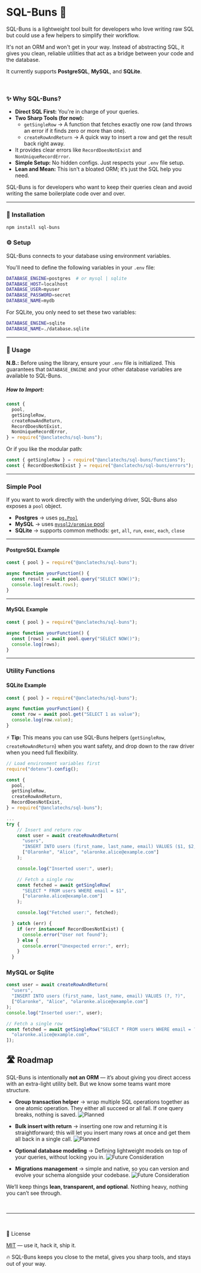 # SQL-Buns 🥯

SQL-Buns is a lightweight tool built for developers who love writing raw SQL but could use a few helpers to simplify their workflow.

It's not an ORM and won't get in your way. Instead of abstracting SQL, it gives you clean, reliable utilities that act as a bridge between your code and the database.

It currently supports **PostgreSQL**, **MySQL**, and **SQLite**.

<br/>

### ✨ Why SQL-Buns?

- **Direct SQL First:** You're in charge of your queries.
- **Two Sharp Tools (for now):**
  - `getSingleRow` → A function that fetches exactly one row (and throws an error if it finds zero or more than one).
  - `createRowAndReturn` → A quick way to insert a row and get the result back right away.
- It provides clear errors like `RecordDoesNotExist` and `NonUniqueRecordError`.
- **Simple Setup:** No hidden configs. Just respects your `.env` file setup.
- **Lean and Mean:** This isn't a bloated ORM; it’s just the SQL help you need.

SQL-Buns is for developers who want to keep their queries clean and avoid writing the same boilerplate code over and over.

---

### 🚀 Installation

```bash
npm install sql-buns
```

### ⚙️ Setup

SQL-Buns connects to your database using environment variables.

You'll need to define the following variables in your `.env` file:

```bash
DATABASE_ENGINE=postgres  # or mysql | sqlite
DATABASE_HOST=localhost
DATABASE_USER=myuser
DATABASE_PASSWORD=secret
DATABASE_NAME=mydb
```

For SQLite, you only need to set these two variables:

```bash
DATABASE_ENGINE=sqlite
DATABASE_NAME=./database.sqlite
```

---

### 🔨 Usage

**N.B.:** Before using the library, ensure your `.env` file is initialized. This guarantees that `DATABASE_ENGINE` and your other database variables are available to SQL-Buns.

##### How to Import:

```javascript
const {
  pool,
  getSingleRow,
  createRowAndReturn,
  RecordDoesNotExist,
  NonUniqueRecordError,
} = require("@anclatechs/sql-buns");
```

Or if you like the modular path:

```javascript
const { getSingleRow } = require("@anclatechs/sql-buns/functions");
const { RecordDoesNotExist } = require("@anclatechs/sql-buns/errors");
```

---

### Simple Pool

If you want to work directly with the underlying driver, SQL-Buns also exposes a `pool` object.

- **Postgres** → uses [`pg.Pool`](https://node-postgres.com/apis/pool)
- **MySQL** → uses [`mysql2/promise` pool](https://github.com/sidorares/node-mysql2#using-promise-wrapper)
- **SQLite** → supports common methods:
  `get`, `all`, `run`, `exec`, `each`, `close`

---

#### PostgreSQL Example

```js
const { pool } = require("@anclatechs/sql-buns");

async function yourFunction() {
  const result = await pool.query("SELECT NOW()");
  console.log(result.rows);
}
```

---

#### MySQL Example

```js
const { pool } = require("@anclatechs/sql-buns");

async function yourFunction() {
  const [rows] = await pool.query("SELECT NOW()");
  console.log(rows);
}
```

---

### Utility Functions

#### SQLite Example

```js
const { pool } = require("@anclatechs/sql-buns");

async function yourFunction() {
  const row = await pool.get("SELECT 1 as value");
  console.log(row.value);
}
```

⚡ **Tip:** This means you can use SQL-Buns helpers (`getSingleRow`, `createRowAndReturn`) when you want safety, and drop down to the raw driver when you need full flexibility.

```javascript
// Load environment variables first
require("dotenv").config();

const {
  pool,
  getSingleRow,
  createRowAndReturn,
  RecordDoesNotExist,
} = require("@anclatechs/sql-buns");
```

```javascript
...
try {
    // Insert and return row
    const user = await createRowAndReturn(
      "users",
      "INSERT INTO users (first_name, last_name, email) VALUES ($1, $2, $3)",
      ["Olaronke", "Alice", "olaronke.alice@example.com"]
    );

    console.log("Inserted user:", user);

    // Fetch a single row
    const fetched = await getSingleRow(
      "SELECT * FROM users WHERE email = $1",
      ["olaronke.alice@example.com"]
    );

    console.log("Fetched user:", fetched);

  } catch (err) {
    if (err instanceof RecordDoesNotExist) {
      console.error("User not found");
    } else {
      console.error("Unexpected error:", err);
    }
  }

```

### MySQL or Sqlite

```javascript
const user = await createRowAndReturn(
  "users",
  "INSERT INTO users (first_name, last_name, email) VALUES (?, ?)",
  ["Olaronke", "Alice", "olaronke.alice@example.com"]
);
console.log("Inserted user:", user);

// Fetch a single row
const fetched = await getSingleRow("SELECT * FROM users WHERE email = ?", [
  "olaronke.alice@example.com",
]);
```

## 🛣️ Roadmap

SQL-Buns is intentionally **not an ORM** — it’s about giving you direct access with an extra-light utility belt. But we know some teams want more structure.

- **Group transaction helper** → wrap multiple SQL operations together as one atomic operation. They either all succeed or all fail. If one query breaks, nothing is saved.
  ![Planned](https://img.shields.io/badge/status-planned-blue)

- **Bulk insert with return** → inserting one row and returning it is straightforward; this will let you insert many rows at once and get them all back in a single call.
  ![Planned](https://img.shields.io/badge/status-planned-blue)

- **Optional database modeling** → Defining lightweight models on top of your queries, without locking you in.
  ![Future Consideration](https://img.shields.io/badge/status-future%20consideration-yellow)

- **Migrations management** → simple and native, so you can version and evolve your schema alongside your codebase.
  ![Future Consideration](https://img.shields.io/badge/status-future%20consideration-yellow)

We’ll keep things **lean, transparent, and optional**. Nothing heavy, nothing you can’t see through.

<br/>

---

<br/>

📜 License

[MIT](./LICENSE) — use it, hack it, ship it.

🔥 SQL-Buns keeps you close to the metal, gives you sharp tools, and stays out of your way.
